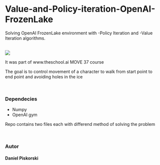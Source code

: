 <h1>Value-and-Policy-iteration-OpenAI-FrozenLake</h1>

<p>Solving OpenAI FrozenLake environment with -Policy Iteration and -Value Iteration algorithms.</p>

<br>
<img src="https://thumbs-prod.si-cdn.com/9P1Llb1Yg66_easdu2kb3dBYhxo=/1072x720/filters:no_upscale():focal(481x563:482x564)/https://public-media.smithsonianmag.com/filer/bb/27/bb27e41a-e318-4501-9b06-e1b21f978b24/nmp7124.jpg">

<p>
It was part of www.theschool.ai MOVE 37 course
</p>

<p>The goal is to control movement of a character to walk from start point to end point and avoiding holes in the ice</p>

<br>
<h3>Dependecies</h3>
<ul>
  <li>Numpy</li>
  <li>OpenAI gym</li>
</ul>


<p>Repo contains two files each with differend method of solving the problem</p>



<br>
<h3>Autor</h3>
<h4>Daniel Piskorski</h4>
  
